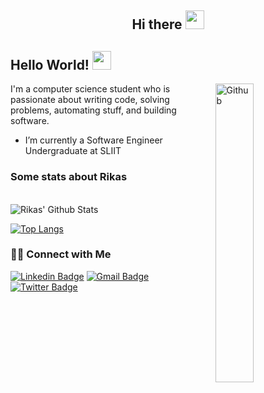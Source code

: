 <h2 align="Center">  Hi there <img src="https://media.giphy.com/media/WUlplcMpOCEmTGBtBW/giphy.gif" width="30"> </h3>

## Hello World! <img src="https://raw.githubusercontent.com/iampavangandhi/iampavangandhi/master/gifs/Hi.gif" width="30px"></h2>

<img width="35%" align="right" alt="Github" src="https://media.giphy.com/media/UvVM1MEuOPf4sElqWo/giphy-downsized-large.gif?cid=ecf05e47d01j5ta52zlmtohxqvuqb7e13u2yf944nor3coun&rid=giphy-downsized-large.gif&ct=g" />

I'm a computer science student who is passionate about writing code, solving problems, automating stuff, and building software.

- I’m currently a Software Engineer Undergraduate at SLIIT
<!-- - 📚 I’m currently learning  frontend web development using ReactJS, Redux.
- 👯 I’m looking for a software development internship.  -->

<h3> Some stats about Rikas </h3> </br>
<img align="center" src="https://github-readme-stats.vercel.app/api?username=RikasMRM&include_all_commits=true&count_private=true&show_icons=true&line_height=20&title_color=7A7ADB&icon_color=2234AE&text_color=D3D3D3&bg_color=0,000000,130F40" alt="Rikas' Github Stats">

</br>

[![Top Langs](https://github-readme-stats.vercel.app/api/top-langs/?username=RikasMRM&layout=compact&text_color=daf7dc&bg_color=151515)](https://github.com/devSouvik/github-readme-stats)


<h3> 🤝🏻 Connect with Me </h3>

[![Linkedin Badge](https://img.shields.io/badge/-LinkedIn-blue?style=flat-square&logo=Linkedin&logoColor=white&link=https://www.linkedin.com/in/rikasmrm)](https://www.linkedin.com/in/rikasmrm/)  [![Gmail Badge](https://img.shields.io/badge/-Gmail-c14438?style=flat-square&logo=Gmail&logoColor=white&link=mailto:rikasrkf@gmail.com)](mailto:rikasrkf@gmail.com) [![Twitter Badge](https://img.shields.io/badge/-Rikas-1ca0f1?style=flat-square&logo=twitter&logoColor=white&link=https://twitter.com/RkRikas)](https://twitter.com/RkRikas)

